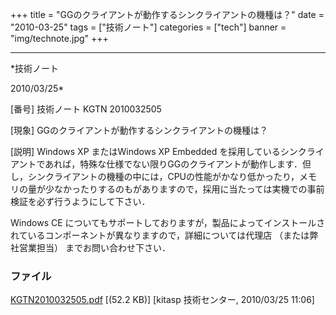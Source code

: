 ﻿+++
title = "GGのクライアントが動作するシンクライアントの機種は？"
date = "2010-03-25"
tags = ["技術ノート"]
categories = ["tech"]
banner = "img/technote.jpg"
+++

-----------------------------------------------------------------------------------------------------------------------------

*技術ノート

2010/03/25*


[番号]
技術ノート KGTN 2010032505

[現象]
GGのクライアントが動作するシンクライアントの機種は？

[説明]
Windows XP またはWindows XP Embedded
を採用しているシンクライアントであれば，特殊な仕様でない限りGGのクライアントが動作します．但し，シンクライアントの機種の中には，CPUの性能がかなり低かったり，メモリの量が少なかったりするのもがありますので，採用に当たっては実機での事前検証を必ず行うようにして下さい．

Windows CE
についてもサポートしておりますが，製品によってインストールされているコンポーネントが異なりますので，詳細については代理店
（または弊社営業担当） までお問い合わせ下さい．


### ファイル

 
 


[KGTN2010032505.pdf](http://techreport.kitasp.net/attachments/download/110/KGTN2010032505.pdf)
 [(52.2 KB)] [kitasp 技術センター, 2010/03/25
11:06]


 


 


